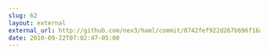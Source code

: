 ```yaml
---
slug: 62
layout: external
external_url: http://github.com/nex3/haml/commit/8742fef922d267b696f16a442f273b7620b186db
date: 2010-09-22T07:02:47-05:00
---
```

